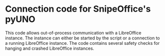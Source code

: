 # Connection code for SnipeOffice's pyUNO

This code allows out-of-process communication with a LibreOffice instance. The instance can either be started by the script or a connection to a running LibreOffice instance. The code contains several safety checks for hanging and crashed LibreOffice instances.
